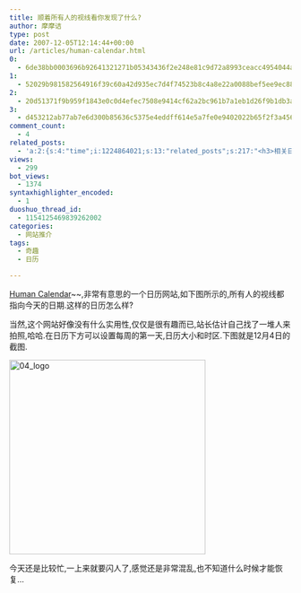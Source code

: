 ```yaml
---
title: 顺着所有人的视线看你发现了什么?
author: 摩摩诘
type: post
date: 2007-12-05T12:14:44+00:00
url: /articles/human-calendar.html
0:
  - 6de38bb0003696b92641321271b05343436f2e248e81c9d72a8993ceacc4954044a2ae2b2e30d9183c512a177a4e7528
1:
  - 52029b981582564916f39c60a42d935ec7d4f74523b8c4a8e22a0088bef5ee9ec888f5dc87880f978a7464ec6ceb36dc
2:
  - 20d51371f9b959f1843e0c0d4efec7508e9414cf62a2bc961b7a1eb1d26f9b1db3aae64d076a8af40d38c36a6f78a781
3:
  - d453212ab77ab7e6d300b85636c5375e4eddff614e5a7fe0e9402022b65f2f3a45618c7e4dc61a1bd12c122cd2d232f5
comment_count:
  - 4
related_posts:
  - 'a:2:{s:4:"time";i:1224864021;s:13:"related_posts";s:217:"<h3>相关日志</h3><ul class="related_post"><li><a href="http://www.digglife.cn/articles/geeky-google-calendars.html" title="奇客必备的8个特色Google日历">奇客必备的8个特色Google日历</a></li></ul>";}'
views:
  - 299
bot_views:
  - 1374
syntaxhighlighter_encoded:
  - 1
duoshuo_thread_id:
  - 1154125469839262002
categories:
  - 网站推介
tags:
  - 奇趣
  - 日历

---
```

<a href="http://www.humancalendar.com/" target="_blank">Human Calendar</a>~~,非常有意思的一个日历网站,如下图所示的,所有人的视线都指向今天的日期.这样的日历怎么样?

当然,这个网站好像没有什么实用性,仅仅是很有趣而已,站长估计自己找了一堆人来拍照,哈哈.在日历下方可以设置每周的第一天,日历大小和时区.下图就是12月4日的截图.

[<img style="border-right: 0px; border-top: 0px; border-left: 0px; border-bottom: 0px" height="347" alt="04_logo" src="http://digglife.qiniudn.com/wp-content/uploads/3/379/2007/12/04-logo-thumb.gif" width="350" border="0" />][1] 

<!--more-->

今天还是比较忙,一上来就要闪人了,感觉还是非常混乱,也不知道什么时候才能恢复&#8230;

 [1]: https://www.digglife.net/wp-content/uploads/3/379/2007/12/04-logo.gif